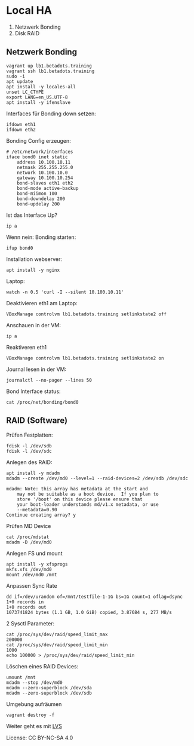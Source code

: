 # Local HA

1. Netzwerk Bonding
1. Disk RAID

## Netzwerk Bonding

```shell
vagrant up lb1.betadots.training
vagrant ssh lb1.betadots.training
sudo -i
apt update
apt install -y locales-all
unset LC_CTYPE
export LANG=en_US.UTF-8
apt install -y ifenslave
```

Interfaces für Bonding down setzen:

```shell
ifdown eth1
ifdown eth2
```

Bonding Config erzeugen:

```shell
# /etc/network/interfaces
iface bond0 inet static
    address 10.100.10.11
    netmask 255.255.255.0
    network 10.100.10.0
    gateway 10.100.10.254
    bond-slaves eth1 eth2
    bond-mode active-backup
    bond-miimon 100
    bond-downdelay 200
    bond-updelay 200
```

Ist das Interface Up?

```shell
ip a
```

Wenn nein: Bonding starten:

```shell
ifup bond0
```

Installation webserver:

```shell
apt install -y nginx
```

Laptop:

```shell
watch -n 0.5 'curl -I --silent 10.100.10.11'
```

Deaktivieren eth1 am Laptop:

```shell
VBoxManage controlvm lb1.betadots.training setlinkstate2 off
```

Anschauen in der VM:

```shell
ip a
```

Reaktiveren eth1

```shell
VBoxManage controlvm lb1.betadots.training setlinkstate2 on
```

Journal lesen in der VM:

```shell
journalctl --no-pager --lines 50
```

Bond Interface status:

```shell
cat /proc/net/bonding/bond0
```

## RAID (Software)

Prüfen Festplatten:

```shell
fdisk -l /dev/sdb
fdisk -l /dev/sdc
```

Anlegen des RAID:

```shell
apt install -y mdadm
mdadm --create /dev/md0 --level=1 --raid-devices=2 /dev/sdb /dev/sdc

mdadm: Note: this array has metadata at the start and
    may not be suitable as a boot device.  If you plan to
    store '/boot' on this device please ensure that
    your boot-loader understands md/v1.x metadata, or use
    --metadata=0.90
Continue creating array? y
```

Prüfen MD Device

```shell
cat /proc/mdstat
mdadm -D /dev/md0
```

Anlegen FS und mount

```shell
apt install -y xfsprogs
mkfs.xfs /dev/md0
mount /dev/md0 /mnt
```

Anpassen Sync Rate

```shell
dd if=/dev/urandom of=/mnt/testfile-1-1G bs=1G count=1 oflag=dsync
1+0 records in
1+0 records out
1073741824 bytes (1.1 GB, 1.0 GiB) copied, 3.87684 s, 277 MB/s
```

2 Sysctl Parameter:

```shell
cat /proc/sys/dev/raid/speed_limit_max
200000
cat /proc/sys/dev/raid/speed_limit_min
1000
echo 100000 > /proc/sys/dev/raid/speed_limit_min
```

Löschen eines RAID Devices:

```shell
umount /mnt
mdadm --stop /dev/md0
mdadm --zero-superblock /dev/sda
mdadm --zero-superblock /dev/sdb
```

Umgebung aufräumen

```shell
vagrant destroy -f
```

Weiter geht es mit [LVS](../03_LVS)

License: CC BY-NC-SA 4.0
